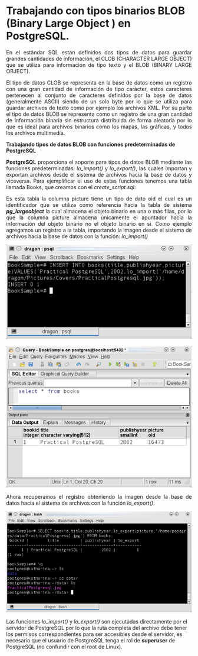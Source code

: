 # Trabajando con tipos binarios BLOB (Binary Large Object ) en PostgreSQL.


<p align="justify">
En el estándar SQL  están definidos dos tipos de datos para guardar grandes cantidades de información, el CLOB (CHARACTER LARGE OBJECT) que se utiliza para información de tipo texto  y el BLOB (BINARY LARGE OBJECT).
</p>
<p align="justify">
El tipo de datos CLOB se representa en la base de datos como un registro con una gran cantidad de información de tipo carácter, estos caracteres pertenecen al conjunto de caracteres definidos por la base de datos (generalmente ASCII) siendo de un solo byte por lo que se utiliza para guardar archivos de texto como por ejemplo los archivos XML. Por su parte el tipo de datos BLOB se representa como un registro de una gran cantidad de información binaria sin estructura distribuida de forma aleatoria  por lo que es ideal para archivos binarios como los mapas, las gráficas, y todos los archivos multimedia.
</p>
<p><b>Trabajando tipos de datos BLOB con funciones predeterminadas de PostgreSQL</b></p>
<p align="justify"><b>PostgreSQL</b> proporciona el soporte para tipos de datos BLOB mediante las funciones predeterminadas: <i>lo_import()</i> y <i>lo_export()</i>, las cuales importan y exportan archivos desde el sistema de archivos hacia la base de datos y viceversa.
Para ejemplificar el uso de estas funciones tenemos una tabla llamada Books, que creamos con el <i>create_script.sql</i>:
</p>
<p align="justify">Es esta tabla la columna picture tiene un tipo de dato oid el cual es un identificador que se utiliza como referencia hacia la tabla de sistema <i><b>pg_largeobject</b></i> la cual almacena el objeto binario en una o más filas, por lo que la columna picture almacena únicamente el apuntador hacia la información del objeto binario no el objeto binario en si.
Como ejemplo agregamos un registro a la tabla,  importando la imagen desde el sistema de archivos hacia la base de datos con la función: <i>lo_import()</i></p>
<div>
<IMG src="images/fig1.png">
</div><br>
<div>
<IMG src="images/fig2.png">
</div>
<p align="justify">Ahora recuperamos el registro obteniendo la imagen desde la base de datos hacia el sistema de archivos con la función <i>lo_export()</i>.</p>
<div>
<IMG src="images/fig3.png">
</div>
<p>
Las funciones <i>lo_import()</i> y <i>lo_export()</i> son ejecutadas directamente por el servidor de PostgreSQL por lo que la ruta completa del archivo debe tener los permisos correspondientes para ser accesibles desde el servidor, es necesario que el usuario de PostgreSQL tenga el rol de <b>superuser</b> de PostgreSQL (no confundir con el root de Linux).
</p>
